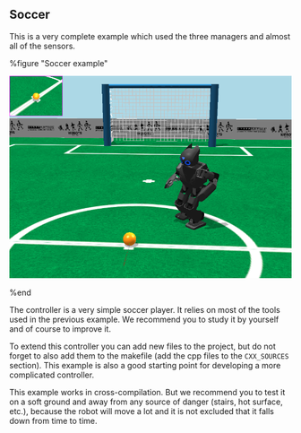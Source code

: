 ## Soccer

This is a very complete example which used the three managers and almost all of
the sensors.

%figure "Soccer example"

![Soccer example](png/example_sample.png)

%end

The controller is a very simple soccer player. It relies on most of the tools
used in the previous example. We recommend you to study it by yourself and of
course to improve it.

To extend this controller you can add new files to the project, but do not
forget to also add them to the makefile (add the cpp files to the `CXX_SOURCES`
section). This example is also a good starting point for developing a more
complicated controller.

This example works in cross-compilation. But we recommend you to test it on a
soft ground and away from any source of danger (stairs, hot surface, etc.),
because the robot will move a lot and it is not excluded that it falls down from
time to time.

